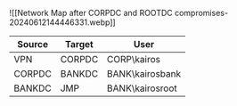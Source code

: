 
![[Network Map after CORPDC and ROOTDC compromises-20240612144446331.webp]]



| Source | Target | User            |
| ------ | ------ | --------------- |
| VPN    | CORPDC | CORP\kairos     |
| CORPDC | BANKDC | BANK\kairosbank |
| BANKDC | JMP    | BANK\kairosroot |
